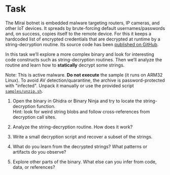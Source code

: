 # Task

The Mirai botnet is embedded malware targeting routers, IP cameras, and other IoT devices. It spreads by brute-forcing default usernames/passwords and, on success, copies itself to the remote device. For this it keeps a hardcoded list of encrypted credentials that are decrypted at runtime by a string-decryption routine. Its source code has been [published on GitHub]( https://github.com/jgamblin/Mirai-Source-Code).

In this task we’ll explore a more complex binary and look for interesting code constructs such as string-decryption routines. Then we’ll analyze the routine and learn how to **statically** decrypt some strings.

Note: This is active malware. **Do not execute** the sample (it runs on ARM32 Linux). To avoid AV detection/quarantine, the archive is password-protected with "infected". Unpack it manually or use the provided script [`samples/unzip.sh`](samples/unzip.sh).

1. Open the binary in Ghidra or Binary Ninja and try to locate the string-decryption function.  
   Hint: look for weird string blobs and follow cross-references from decryption call sites.

2. Analyze the string-decryption routine. How does it work?

3. Write a small decryption script and recover a subset of the strings.

4. What do you learn from the decrypted strings? What patterns or artifacts do you observe?

5. Explore other parts of the binary. What else can you infer from code, data, or references?